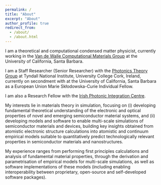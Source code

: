 ```yaml
---
permalink: /
title: "About"
excerpt: "About"
author_profile: true
redirect_from: 
  - /about/
  - /about.html
---
```


I am a theoretical and computational condensed matter physicist, currently working in the [Van de Walle Computational Materials Group](https://vandewalle.materials.ucsb.edu/) at the University of California, Santa Barbara.

I am a Staff Researcher (Senior Researcher) with the [Photonics Theory Group](https://www.tyndall.ie/theory) at Tyndall National Institute, University College Cork, Ireland, currently on secondment with at the University of California, Santa Barbara as a European Union Marie Skłodowska-Curie Individual Fellow.

I am also a Research Fellow with the [Irish Photonic Integration Centre](https://www.ipic.ie/).

My interests lie in materials theory in simulation, focusing on (i) developing fundamental theoretical understanding of the electronic and optical properties of novel and emerging semiconductor material systems, and (ii) developing models and software to enable multi-scale simulations of semiconductor materials and devices, building key insights obtained from atomistic electronic structure calculations into atomistic and continuum empirical models suitable to quantitatively predict technologically relevant properties in semiconductor materials and nanostructures.

My experience ranges from performing first principles calculations and analysis of fundamental material properties, through the derivation and parametrisation of empirical models for multi-scale simulations, as well as software implementations of these models (including enabling interoperability between proprietary, open-source and self-developed software packages).
